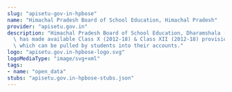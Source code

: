 ```yaml
---
slug: "apisetu-gov-in-hpbose"
name: "Himachal Pradesh Board of School Education, Himachal Pradesh"
provider: "apisetu.gov.in"
description: "Himachal Pradesh Board of School Education, Dharamshala (http://hpbose.org/)\
  \ has made available Class X (2012-18) & Class XII (2012-18) provisional certificates,\
  \ which can be pulled by students into their accounts."
logo: "apisetu.gov.in-hpbose-logo.svg"
logoMediaType: "image/svg+xml"
tags:
- name: "open_data"
stubs: "apisetu.gov.in-hpbose-stubs.json"
---
```

